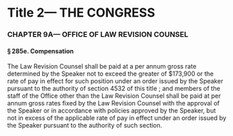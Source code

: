 
# Title 2— THE CONGRESS
### CHAPTER 9A— OFFICE OF LAW REVISION COUNSEL
#### § 285e. Compensation

The Law Revision Counsel shall be paid at a per annum gross rate determined by the Speaker not to exceed the greater of $173,900 or the rate of pay in effect for such position under an order issued by the Speaker pursuant to the authority of section 4532 of this title ; and members of the staff of the Office other than the Law Revision Counsel shall be paid at per annum gross rates fixed by the Law Revision Counsel with the approval of the Speaker or in accordance with policies approved by the Speaker, but not in excess of the applicable rate of pay in effect under an order issued by the Speaker pursuant to the authority of such section.

